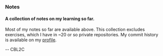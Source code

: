### Notes

#### A collection of notes on my learning so far. 

Most of my notes so far are available above. This collection excludes exercises, which I have in ~20 or so private repositories. My commit history is available on my [profile](https://github.com/L2CPDX).

-- CBL2C
